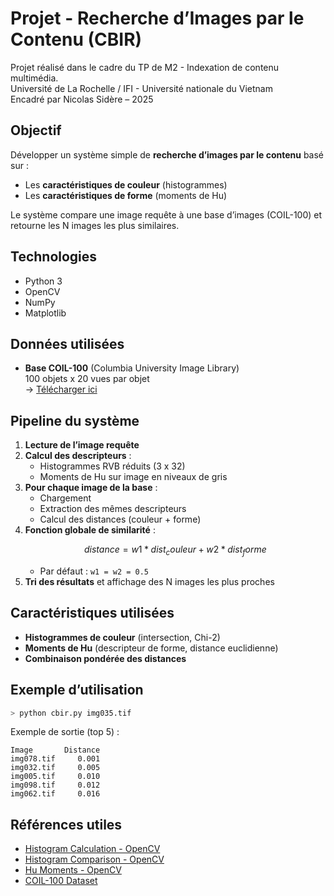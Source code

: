 # Projet - Recherche d’Images par le Contenu (CBIR)

Projet réalisé dans le cadre du TP de M2 - Indexation de contenu multimédia.  
Université de La Rochelle / IFI - Université nationale du Vietnam  
Encadré par Nicolas Sidère – 2025

##  Objectif

Développer un système simple de **recherche d’images par le contenu** basé sur :
- Les **caractéristiques de couleur** (histogrammes)
- Les **caractéristiques de forme** (moments de Hu)

Le système compare une image requête à une base d’images (COIL-100) et retourne les N images les plus similaires.

##  Technologies

- Python 3
- OpenCV
- NumPy
- Matplotlib

##  Données utilisées

- **Base COIL-100** (Columbia University Image Library)  
  100 objets x 20 vues par objet  
  → [Télécharger ici](http://www.cs.columbia.edu/CAVE/software/softlib/coil-100.php)

##  Pipeline du système

1. **Lecture de l’image requête**
2. **Calcul des descripteurs** :
   - Histogrammes RVB réduits (3 x 32)
   - Moments de Hu sur image en niveaux de gris
3. **Pour chaque image de la base** :
   - Chargement
   - Extraction des mêmes descripteurs
   - Calcul des distances (couleur + forme)
4. **Fonction globale de similarité** :
   ```math
   distance = w1 * dist_couleur + w2 * dist_forme
   ```
   - Par défaut : `w1 = w2 = 0.5`
5. **Tri des résultats** et affichage des N images les plus proches

##  Caractéristiques utilisées

-  **Histogrammes de couleur** (intersection, Chi-2)
-  **Moments de Hu** (descripteur de forme, distance euclidienne)
-  **Combinaison pondérée des distances**

##  Exemple d’utilisation

```bash
> python cbir.py img035.tif
```

Exemple de sortie (top 5) :

```
Image       Distance
img078.tif     0.001
img032.tif     0.005
img005.tif     0.010
img098.tif     0.012
img062.tif     0.016
```

##  Références utiles

- [Histogram Calculation - OpenCV](https://docs.opencv.org/master/d8/dbc/tutorial_histogram_calculation.html)
- [Histogram Comparison - OpenCV](https://docs.opencv.org/master/d8/dc8/tutorial_histogram_comparison.html)
- [Hu Moments - OpenCV](https://docs.opencv.org/master/d3/dc0/group__imgproc__shape.html)
- [COIL-100 Dataset](http://www.cs.columbia.edu/CAVE/software/softlib/coil-100.php)